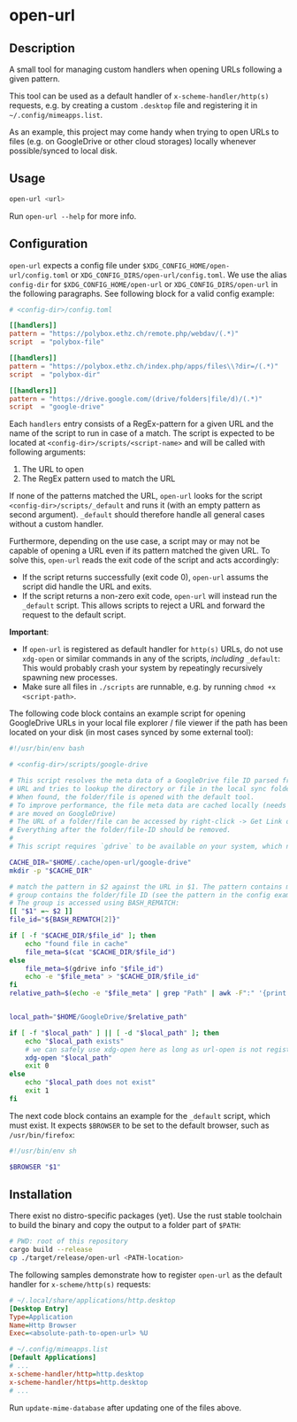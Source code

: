 # open-url

## Description
A small tool for managing custom handlers when opening URLs following a given pattern.

This tool can be used as a default handler of `x-scheme-handler/http(s)` requests, e.g. by creating a custom `.desktop` file and registering it in `~/.config/mimeapps.list`.

As an example, this project may come handy when trying to open URLs to files (e.g. on GoogleDrive or other cloud storages) locally whenever possible/synced to local disk.

## Usage
```sh
open-url <url>
```
Run `open-url --help` for more info.

## Configuration
`open-url` expects a config file under `$XDG_CONFIG_HOME/open-url/config.toml` or `XDG_CONFIG_DIRS/open-url/config.toml`. We use the alias `config-dir` for `$XDG_CONFIG_HOME/open-url` or `XDG_CONFIG_DIRS/open-url` in the following paragraphs.
See following block for a valid config example:
```toml
# <config-dir>/config.toml

[[handlers]]
pattern = "https://polybox.ethz.ch/remote.php/webdav/(.*)"
script  = "polybox-file"

[[handlers]]
pattern = "https://polybox.ethz.ch/index.php/apps/files\\?dir=/(.*)"
script  = "polybox-dir"

[[handlers]]
pattern = "https://drive.google.com/(drive/folders|file/d)/(.*)"
script  = "google-drive"
```

Each `handlers` entry consists of a RegEx-pattern for a given URL and the name of the script to run in case of a match. The script is expected to be located at `<config-dir>/scripts/<script-name>` and will be called with following arguments:
1. The URL to open
2. The RegEx pattern used to match the URL

If none of the patterns matched the URL, `open-url` looks for the script `<config-dir>/scripts/_default` and runs it (with an empty pattern as second argument). `_default` should therefore handle all general cases without a custom handler.

Furthermore, depending on the use case, a script may or may not be capable of opening a URL even if its pattern matched the given URL. To solve this, `open-url` reads the exit code of the script and acts accordingly:
* If the script returns successfully (exit code 0), `open-url` assums the script did handle the URL and exits.
* If the script returns a non-zero exit code, `open-url` will instead run the `_default` script.
This allows scripts to reject a URL and forward the request to the default script.


**Important**:
* If `open-url` is registered as default handler for `http(s)` URLs, do not use `xdg-open` or similar commands in any of the scripts, *including* `_default`: This would probably crash your system by repeatingly recursively spawning new processes.
* Make sure all files in `./scripts` are runnable, e.g. by running `chmod +x <script-path>`.

The following code block contains an example script for opening GoogleDrive URLs in your local file explorer / file viewer if the path has been located on your disk (in most cases synced by some external tool):
```bash
#!/usr/bin/env bash

# <config-dir>/scripts/google-drive

# This script resolves the meta data of a GoogleDrive file ID parsed from a GoogleDrive
# URL and tries to lookup the directory or file in the local sync folder.
# When found, the folder/file is opened with the default tool.
# To improve performance, the file meta data are cached locally (needs to be cleaned when files/folders
# are moved on GoogleDrive)
# The URL of a folder/file can be accessed by right-click -> Get Link on GoogleDrive.
# Everything after the folder/file-ID should be removed.
#
# This script requires `gdrive` to be available on your system, which needs to be set up first.

CACHE_DIR="$HOME/.cache/open-url/google-drive"
mkdir -p "$CACHE_DIR"

# match the pattern in $2 against the URL in $1. The pattern contains multiple groups, where as the second
# group contains the folder/file ID (see the pattern in the config example above).
# The group is accessed using BASH_REMATCH:
[[ "$1" =~ $2 ]]
file_id="${BASH_REMATCH[2]}"

if [ -f "$CACHE_DIR/$file_id" ]; then
    echo "found file in cache"
    file_meta=$(cat "$CACHE_DIR/$file_id")
else
    file_meta=$(gdrive info "$file_id")
    echo -e "$file_meta" > "$CACHE_DIR/$file_id"
fi
relative_path=$(echo -e "$file_meta" | grep "Path" | awk -F":" '{print($2)}' | xargs)


local_path="$HOME/GoogleDrive/$relative_path"

if [ -f "$local_path" ] || [ -d "$local_path" ]; then
    echo "$local_path exists"
    # we can safely use xdg-open here as long as url-open is not registered for folder/file URLs:
    xdg-open "$local_path"
    exit 0
else
    echo "$local_path does not exist"
    exit 1
fi
```

The next code block contains an example for the `_default` script, which must exist. It expects `$BROWSER` to be set to the default browser, such as `/usr/bin/firefox`:
```sh
#!/usr/bin/env sh

$BROWSER "$1"
```

## Installation
There exist no distro-specific packages (yet). Use the rust stable toolchain to build the binary and copy the output to a folder part of `$PATH`:
```sh
# PWD: root of this repository
cargo build --release
cp ./target/release/open-url <PATH-location>
```

The following samples demonstrate how to register `open-url` as the default handler for `x-scheme/http(s)` requests:
```ini
# ~/.local/share/applications/http.desktop
[Desktop Entry]
Type=Application
Name=Http Browser
Exec=<absolute-path-to-open-url> %U
```

```ini
# ~/.config/mimeapps.list
[Default Applications]
# ...
x-scheme-handler/http=http.desktop
x-scheme-handler/https=http.desktop
# ...
```
Run `update-mime-database` after updating one of the files above.
